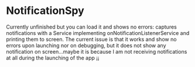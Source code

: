 # NotificationSpy
Currently unfinished but you can load it and shows no errors: captures notifications with a Service implementing onNotificationListenerService and printing them to screen. The current issue is that it works and show no errors upon launching nor on debugging, but it does not show any notification on screen...maybe it is because I am not receiving notifications at all during the launching of the app ¡¡
